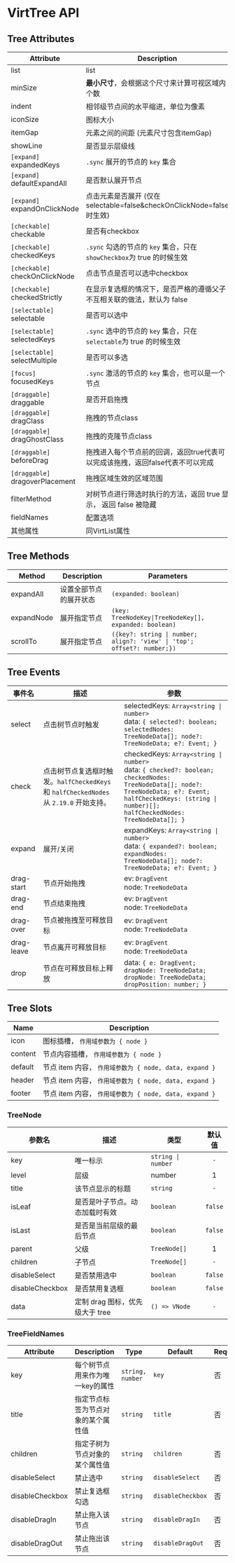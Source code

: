 # VirtTree API

## Tree Attributes

| Attribute                       | Description                                                                   | Type                         | Default   | Required                      |
| ------------------------------- | ----------------------------------------------------------------------------- | ---------------------------- | --------- | ----------------------------- |
| list                            | list                                                                          | `TreeNodeData[]`             | -         | <font color="#f00">Yes</font> |
| minSize                         | **最小尺寸**，会根据这个尺寸来计算可视区域内个数                              | `number`                     | `32`      | <font color="#f00">Yes</font> |
| indent                          | 相邻级节点间的水平缩进，单位为像素                                            | `number`                     | `16`      | 否                            |
| iconSize                        | 图标大小                                                                      | `number`                     | `16`      | 否                            |
| itemGap                         | 元素之间的间距 (元素尺寸包含itemGap)                                          | `Number`                     | `0`       | 否                            |
| showLine                        | 是否显示层级线                                                                | `boolean`                    | `false`   | 否                            |
| `[expand]` expandedKeys         | `.sync` 展开的节点的 `key` 集合                                               | `TreeNodeKey[]`              | `[]`      | 否                            |
| `[expand]` defaultExpandAll     | 是否默认展开节点                                                              | `boolean`                    | `true`    | 否                            |
| `[expand]` expandOnClickNode    | 点击元素是否展开 (仅在selectable=false&checkOnClickNode=false时生效)          | `boolean`                    | `true`    | 否                            |
| `[checkable]` checkable         | 是否有checkbox                                                                | `boolean`                    | `false`   | 否                            |
| `[checkable]` checkedKeys       | `.sync` 勾选的节点的 `key` 集合，只在`showCheckbox`为 true 的时候生效         | `TreeNodeKey[]`              | `[]`      | 否                            |
| `[checkable]` checkOnClickNode  | 点击节点是否可以选中checkbox                                                  | `boolean`                    | `false`   | 否                            |
| `[checkable]` checkedStrictly   | 在显示复选框的情况下，是否严格的遵循父子不互相关联的做法，默认为 false        | `boolean`                    | `false`   | 否                            |
| `[selectable]` selectable       | 是否可以选中                                                                  | `boolean`                    | `false`   | 否                            |
| `[selectable]` selectedKeys     | `.sync` 选中的节点的 `key` 集合，只在`selectable`为 true 的时候生效           | `TreeNodeKey[]`              | `[]`      | 否                            |
| `[selectable]` selectMultiple   | 是否可以多选                                                                  | `boolean`                    | `false`   | 否                            |
| `[focus]` focusedKeys           | `.sync` 激活的节点的 `key` 集合，也可以是一个节点                             | `TreeNodeKey\|TreeNodeKey[]` | `[]`      | 否                            |
| `[draggable]` draggable         | 是否开启拖拽                                                                  | `boolean`                    | `false`   | 否                            |
| `[draggable]` dragClass         | 拖拽的节点class                                                               | `string`                     | ``        | 否                            |
| `[draggable]` dragGhostClass    | 拖拽的克隆节点class                                                           | `string`                     | ``        | 否                            |
| `[draggable]` beforeDrag        | 拖拽进入每个节点前的回调，返回true代表可以完成该拖拽，返回false代表不可以完成 | `() => boolean`              | ``        | 否                            |
| `[draggable]` dragoverPlacement | 拖拽区域生效的区域范围                                                        | `number[]`                   | `[33,66]` | 否                            |
| filterMethod                    | 对树节点进行筛选时执行的方法，返回 true 显示， 返回 false 被隐藏              | `() => boolean`              | -         | 否                            |
| fieldNames                      | 配置选项                                                                      | `TreeFieldNames`             | -         | 否                            |
| 其他属性                        | 同VirtList属性                                                                | -                            | -         | -                             |

## Tree Methods

| Method     | Description            | Parameters                                                              |
| ---------- | ---------------------- | ----------------------------------------------------------------------- |
| expandAll  | 设置全部节点的展开状态 | `(expanded: boolean)`                                                   |
| expandNode | 展开指定节点           | `(key: TreeNodeKey\|TreeNodeKey[], expanded: boolean)`                  |
| scrollTo   | 展开指定节点           | `({key?: string \| number; align?: 'view' \| 'top'; offset?: number;})` |

## Tree Events

| 事件名     | 描述                                                                                   | 参数                                                                                                                                                                                                            |
| ---------- | -------------------------------------------------------------------------------------- | --------------------------------------------------------------------------------------------------------------------------------------------------------------------------------------------------------------- |
| select     | 点击树节点时触发                                                                       | selectedKeys: `Array<string \| number>`<br>data: `{ selected?: boolean; selectedNodes: TreeNodeData[]; node?: TreeNodeData; e?: Event; }`                                                                       |
| check      | 点击树节点复选框时触发。`halfCheckedKeys` 和 `halfCheckedNodes` 从 `2.19.0` 开始支持。 | checkedKeys: `Array<string \| number>`<br>data: `{ checked?: boolean; checkedNodes: TreeNodeData[]; node?: TreeNodeData; e?: Event; halfCheckedKeys: (string \| number)[]; halfCheckedNodes: TreeNodeData[]; }` |
| expand     | 展开/关闭                                                                              | expandKeys: `Array<string \| number>`<br>data: `{ expanded?: boolean; expandNodes: TreeNodeData[]; node?: TreeNodeData; e?: Event; }`                                                                           |
| drag-start | 节点开始拖拽                                                                           | ev: `DragEvent`<br>node: `TreeNodeData`                                                                                                                                                                         |
| drag-end   | 节点结束拖拽                                                                           | ev: `DragEvent`<br>node: `TreeNodeData`                                                                                                                                                                         |
| drag-over  | 节点被拖拽至可释放目标                                                                 | ev: `DragEvent`<br>node: `TreeNodeData`                                                                                                                                                                         |
| drag-leave | 节点离开可释放目标                                                                     | ev: `DragEvent`<br>node: `TreeNodeData`                                                                                                                                                                         |
| drop       | 节点在可释放目标上释放                                                                 | data: `{ e: DragEvent; dragNode: TreeNodeData; dropNode: TreeNodeData; dropPosition: number; }`                                                                                                                 |

## Tree Slots

| Name    | Description                                            |
| ------- | ------------------------------------------------------ |
| icon    | 图标插槽， `作用域参数为 { node }`                     |
| content | 节点内容插槽， `作用域参数为 { node }`                 |
| default | 节点 item 内容， `作用域参数为 { node, data, expand }` |
| header  | 节点 item 内容， `作用域参数为 { node, data, expand }` |
| footer  | 节点 item 内容， `作用域参数为 { node, data, expand }` |

### TreeNode

| 参数名          | 描述                            | 类型               | 默认值  |
| --------------- | ------------------------------- | ------------------ | :-----: |
| key             | 唯一标示                        | `string \| number` |   `-`   |
| level           | 层级                            | number             |    1    |
| title           | 该节点显示的标题                | `string`           |   `-`   |
| isLeaf          | 是否是叶子节点。动态加载时有效  | `boolean`          | `false` |
| isLast          | 是否是当前层级的最后节点        | `boolean`          | `false` |
| parent          | 父级                            | `TreeNode[]`       |    1    |
| children        | 子节点                          | `TreeNode[]`       |   `-`   |
| disableSelect   | 是否禁用选中                    | `boolean`          | `false` |
| disableCheckbox | 是否禁用复选框                  | `boolean`          | `false` |
| data            | 定制 drag 图标，优先级大于 tree | `() => VNode`      |   `-`   |

### TreeFieldNames

| Attribute       | Description                        | Type             | Default           | Required |
| --------------- | ---------------------------------- | ---------------- | ----------------- | -------- |
| key             | 每个树节点用来作为唯一key的属性    | `string, number` | `key`             | 否       |
| title           | 指定节点标签为节点对象的某个属性值 | `string`         | `title`           | 否       |
| children        | 指定子树为节点对象的某个属性值     | `string`         | `children`        | 否       |
| disableSelect   | 禁止选中                           | `string`         | `disableSelect`   | 否       |
| disableCheckbox | 禁止复选框勾选                     | `string`         | `disableCheckbox` | 否       |
| disableDragIn   | 禁止拖入该节点                     | `string`         | `disableDragIn`   | 否       |
| disableDragOut  | 禁止拖出该节点                     | `string`         | `disableDragOut`  | 否       |

